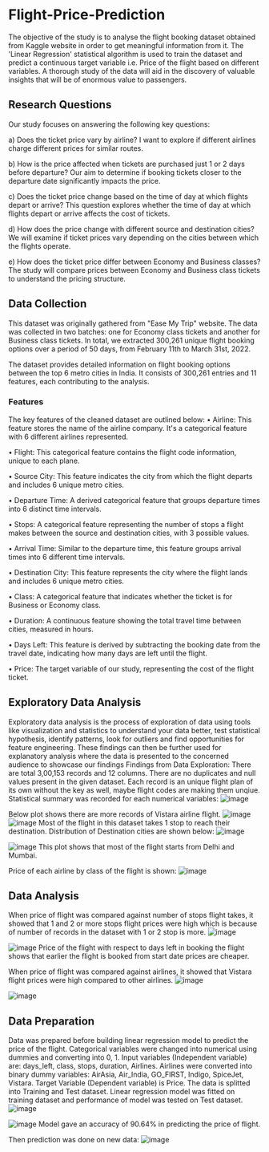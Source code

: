 # Flight-Price-Prediction
The objective of the study is to analyse the flight booking dataset obtained from Kaggle website in order to get meaningful information from it. The 'Linear Regression' statistical algorithm is used to train the dataset and predict a continuous target variable i.e. Price of the flight based on different variables. A thorough study of the data will aid in the discovery of valuable insights that will be of enormous value to passengers.

## Research Questions
Our study focuses on answering the following key questions:

a) Does the ticket price vary by airline?
I want to explore if different airlines charge different prices for similar routes.

b) How is the price affected when tickets are purchased just 1 or 2 days before departure?
Our aim to determine if booking tickets closer to the departure date significantly impacts the price.

c) Does the ticket price change based on the time of day at which flights depart or arrive?
This question explores whether the time of day at which flights depart or arrive affects the cost of tickets.

d) How does the price change with different source and destination cities?
We will examine if ticket prices vary depending on the cities between which the flights operate.

e) How does the ticket price differ between Economy and Business classes?
The study will compare prices between Economy and Business class tickets to understand the pricing structure.

## Data Collection
This dataset was originally gathered from "Ease My Trip" website. The data was collected in two batches: one for Economy class tickets and another for Business class tickets. In total, we extracted 300,261 unique flight booking options over a period of 50 days, from February 11th to March 31st, 2022. 

The dataset provides detailed information on flight booking options between the top 6 metro cities in India. It consists of 300,261 entries and 11 features, each contributing to the analysis.
### Features
The key features of the cleaned dataset are outlined below:
•	Airline: This feature stores the name of the airline company. It's a categorical feature with 6 different airlines represented.

•	Flight: This categorical feature contains the flight code information, unique to each plane.

•	Source City: This feature indicates the city from which the flight departs and includes 6 unique metro cities.

•	Departure Time: A derived categorical feature that groups departure times into 6 distinct time intervals.

•	Stops: A categorical feature representing the number of stops a flight makes between the source and destination cities, with 3 possible values.

•	Arrival Time: Similar to the departure time, this feature groups arrival times into 6 different time intervals.

•	Destination City: This feature represents the city where the flight lands and includes 6 unique metro cities.

•	Class: A categorical feature that indicates whether the ticket is for Business or Economy class.

•	Duration: A continuous feature showing the total travel time between cities, measured in hours.

•	Days Left: This feature is derived by subtracting the booking date from the travel date, indicating how many days are left until the flight.

•	Price: The target variable of our study, representing the cost of the flight ticket.

## Exploratory Data Analysis
Exploratory data analysis is the process of exploration of data using tools like visualization and statistics to understand your data better, test statistical hypothesis, identify patterns, look for outliers and find opportunities for feature engineering. These findings can then be further used for explanatory analysis where the data is presented to the concerned audience to showcase our findings
Findings from Data Exploration:
There are total 3,00,153 records and 12 columns.
There are no duplicates and null values present in the given dataset. Each record is an unique flight plan of its own without the key as well, maybe flight codes are making them unqiue. 
Statistical summary was recorded for each numerical variables:
![image](https://github.com/user-attachments/assets/dd854fab-1be8-40b5-9bcc-ea430800ff76)

Below plot shows there are more records of Vistara airline flight.
![image](https://github.com/user-attachments/assets/610457f0-9b20-4958-9e86-4b05336e9122)
![image](https://github.com/user-attachments/assets/51b1c5d0-9456-4c06-952b-15d63a6cf8ef)
Most of the flight in this dataset takes 1 stop to reach their destination.
Distribution of Destination cities are shown below:
![image](https://github.com/user-attachments/assets/69fd61c5-d668-4aa4-a95f-6a29a53214ea)

![image](https://github.com/user-attachments/assets/44e40e02-8649-406c-ad81-9853b6f98918)
This plot shows that most of the flight starts from Delhi and Mumbai.

Price of each airline by class of the flight is shown:
![image](https://github.com/user-attachments/assets/f01abb35-0bac-4247-be66-8ef8868d854e)

## Data Analysis
When price of flight was compared against number of stops flight takes, it showed that 1 and 2 or more stops flight prices were high which is because of number of records in the dataset with 1 or 2 stop is more.
![image](https://github.com/user-attachments/assets/aa626e49-1fb7-4124-879d-20f448a0c95c)

![image](https://github.com/user-attachments/assets/9699b36d-c937-44f7-8aa6-295e10e80748)
Price of the flight with respect to days left in booking the flight shows that earlier the flight is booked from start date prices are cheaper.


When price of flight was compared against airlines, it showed that Vistara flight prices were high compared to other airlines. 
![image](https://github.com/user-attachments/assets/0f67f773-a9c1-43d7-b007-6331889e826b)

![image](https://github.com/user-attachments/assets/649c5090-0e89-423a-898d-99830f42cc83)


## Data Preparation
Data was prepared before building linear regression model to predict the price of the flight. Categorical variables were changed into numerical using dummies and converting into 0, 1.
Input variables (Independent variable) are: days_left, class, stops, duration, Airlines. Airlines were converted into binary dummy variables: AirAsia, Air_India, GO_FIRST, Indigo, SpiceJet, Vistara.
Target Variable (Dependent variable) is Price.
The data is splitted into Training and Test dataset. Linear regression model was fitted on training dataset and performance of model was tested on Test dataset.
![image](https://github.com/user-attachments/assets/6db0e1ff-6c55-4677-92b9-670491921850)

![image](https://github.com/user-attachments/assets/1e28065f-2a6c-47ef-af09-647de3d967c8)
Model gave an accuracy of 90.64% in predicting the price of flight.

Then prediction was done on new data:
![image](https://github.com/user-attachments/assets/1e418e00-4f6f-4d0c-ba1a-88f6aea24b9a)



